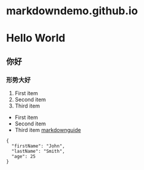 # markdowndemo.github.io
# Hello World
## 你好
### 形势大好
1. First item
2. Second item
3. Third item
- First item
- Second item
- Third item
[markdownguide](https://www.markdownguide.org/cheat-sheet/)

```
{
  "firstName": "John",
  "lastName": "Smith",
  "age": 25
}
```
